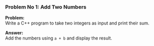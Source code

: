 ### Problem No 1: Add Two Numbers

**Problem:**  
Write a C++ program to take two integers as input and print their sum.

**Answer:**  
Add the numbers using `a + b` and display the result.
